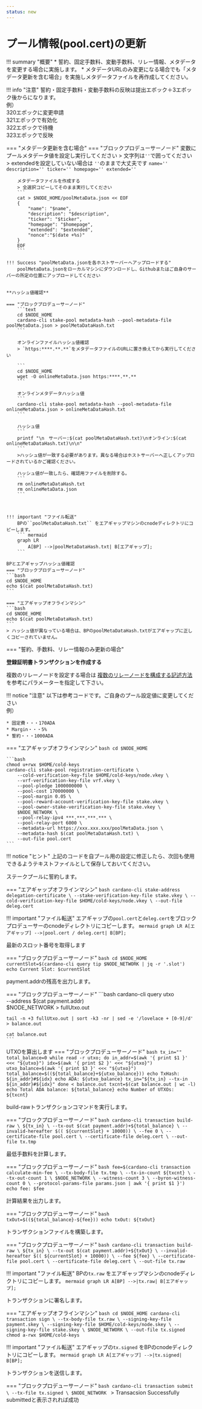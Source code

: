 ```yaml
---
status: new
---
```

# **プール情報(pool.cert)の更新**

!!! summary "概要"
    * 誓約、固定手数料、変動手数料、リレー情報、メタデータを変更する場合に実施します。
    * メタデータURLのみ変更になる場合でも「メタデータ更新を含む場合」を実施しメタデータファイルを再作成してください。

!!! info "注意"
    誓約・固定手数料・変動手数料の反映は提出エポック＋3エポック後からになります。  
    例）  
    320エポックに変更申請  
    321エポックで有効化  
    322エポックで待機  
    323エポックで反映  


=== "メタデータ更新を含む場合"
    === "ブロックプロデューサーノード"
        変数にプールメタデータ値を設定し実行してください
        > 文字列は`''`で囲ってください  
        > extendedを設定していない場合は `''`のままで大丈夫です
        ```
        name=''
        description=''
        ticker=''
        homepage=''
        extended=''
        ```

        メタデータファイルを作成する
        > 全選択コピーしてそのまま実行してください
        ```
        cat > $NODE_HOME/poolMetaData.json << EOF
        {
            "name": "$name",
            "description": "$description",
            "ticker": "$ticker",
            "homepage": "$homepage",
            "extended": "$extended",
            "nonce":"$(date +%s)"
        }
        EOF
        ```

    !!! Success "poolMetaData.jsonを各ホストサーバーへアップロードする"
        poolMetaData.jsonをローカルマシンにダウンロードし、Githubまたはご自身のサーバーの所定の位置にアップロードしてください


    **ハッシュ値確認**

    === "ブロックプロデューサーノード"
        ```text
        cd $NODE_HOME
        cardano-cli stake-pool metadata-hash --pool-metadata-file poolMetaData.json > poolMetaDataHash.txt
        ```

        オンラインファイルハッシュ値確認
        > `https:****.**.**`をメタデータファイルのURLに置き換えてから実行してください

        ```
        cd $NODE_HOME
        wget -O onlineMetaData.json https:****.**.**
        ```

        オンラインメタデータハッシュ値
        ```
        cardano-cli stake-pool metadata-hash --pool-metadata-file onlineMetaData.json > onlineMetaDataHash.txt
        ```

        ハッシュ値
        ```
        printf "\n　サーバー:$(cat poolMetaDataHash.txt)\nオンライン:$(cat onlineMetaDataHash.txt)\n\n"
        ```
        >ハッシュ値が一致する必要があります。異なる場合はホストサーバーへ正しくアップロードされているかご確認ください。
        
        ハッシュ値が一致したら、確認用ファイルを削除する。
        ```
        rm onlineMetaDataHash.txt
        rm onlineMetaData.json
        ```


    
    !!! important "ファイル転送"
        BPの``poolMetaDataHash.txt`` をエアギャップマシンのcnodeディレクトリにコピーします。
        ``` mermaid
        graph LR
            A[BP] -->|poolMetaDataHash.txt| B[エアギャップ];
        ```

    BPとエアギャップハッシュ値確認
    === "ブロックプロデューサーノード"
    ```bash
    cd $NODE_HOME
    echo $(cat poolMetaDataHash.txt)
    ```

    === "エアギャップオフラインマシン"
    ```bash
    cd $NODE_HOME
    echo $(cat poolMetaDataHash.txt)
    ```
    > ハッシュ値が異なっている場合は、BPのpoolMetaDataHash.txtがエアギャップに正しくコピーされていません。

=== "誓約、手数料、リレー情報のみ更新の場合"


**登録証明書トランザクションを作成する**

複数のリレーノードを設定する場合は [複数のリレーノードを構成する記述方法](../setup/7-register-stakepool.md#poolcert) を参考にパラメーターを指定して下さい。  

!!! notice "注意"
    以下は参考コードです。ご自身のプール設定値に変更してください  
    例）  
    
    * 固定費・・・170ADA
    * Margin・・・5%
    * 誓約・・・1000ADA

=== "エアギャップオフラインマシン"
    ```bash
    cd $NODE_HOME
    ```

    ```bash
    chmod u+rwx $HOME/cold-keys
    cardano-cli stake-pool registration-certificate \
        --cold-verification-key-file $HOME/cold-keys/node.vkey \
        --vrf-verification-key-file vrf.vkey \
        --pool-pledge 1000000000 \
        --pool-cost 170000000 \
        --pool-margin 0.05 \
        --pool-reward-account-verification-key-file stake.vkey \
        --pool-owner-stake-verification-key-file stake.vkey \
        $NODE_NETWORK \
        --pool-relay-ipv4 ***.***.***.*** \
        --pool-relay-port 6000 \
        --metadata-url https://xxx.xxx.xxx/poolMetaData.json \
        --metadata-hash $(cat poolMetaDataHash.txt) \
        --out-file pool.cert
    ```

!!! notice "ヒント"
    上記のコードを自プール用の設定に修正したら、次回も使用できるようテキストファイルとして保存しておいてください。

ステークプールに誓約します。

=== "エアギャップオフラインマシン"
    ```bash
    cardano-cli stake-address delegation-certificate \
        --stake-verification-key-file stake.vkey \
        --cold-verification-key-file $HOME/cold-keys/node.vkey \
        --out-file deleg.cert
    ```


!!! important "ファイル転送"
    エアギャップの`pool.cert`と`deleg.cert`をブロックプロデューサーのcnodeディレクトリにコピーします。
    ``` mermaid
    graph LR
        A[エアギャップ] -->|pool.cert / deleg.cert| B[BP];
    ```

最新のスロット番号を取得します

=== "ブロックプロデューサーノード"
    ```bash
    cd $NODE_HOME
    currentSlot=$(cardano-cli query tip $NODE_NETWORK | jq -r '.slot')
    echo Current Slot: $currentSlot
    ```

payment.addrの残高を出力します。

=== "ブロックプロデューサーノード"
    ```bash
    cardano-cli query utxo \
        --address $(cat payment.addr) \
        $NODE_NETWORK > fullUtxo.out

    tail -n +3 fullUtxo.out | sort -k3 -nr | sed -e '/lovelace + [0-9]/d' > balance.out

    cat balance.out
    ```

UTXOを算出します
=== "ブロックプロデューサーノード"
    ```bash
    tx_in=""
    total_balance=0
    while read -r utxo; do
        in_addr=$(awk '{ print $1 }' <<< "${utxo}")
        idx=$(awk '{ print $2 }' <<< "${utxo}")
        utxo_balance=$(awk '{ print $3 }' <<< "${utxo}")
        total_balance=$((${total_balance}+${utxo_balance}))
        echo TxHash: ${in_addr}#${idx}
        echo ADA: ${utxo_balance}
        tx_in="${tx_in} --tx-in ${in_addr}#${idx}"
    done < balance.out
    txcnt=$(cat balance.out | wc -l)
    echo Total ADA balance: ${total_balance}
    echo Number of UTXOs: ${txcnt}
    ```

build-rawトランザクションコマンドを実行します。


=== "ブロックプロデューサーノード"
    ```bash
    cardano-cli transaction build-raw \
        ${tx_in} \
        --tx-out $(cat payment.addr)+${total_balance} \
        --invalid-hereafter $(( ${currentSlot} + 10000)) \
        --fee 0 \
        --certificate-file pool.cert \
        --certificate-file deleg.cert \
        --out-file tx.tmp
    ```

最低手数料を計算します。

=== "ブロックプロデューサーノード"
    ```bash
    fee=$(cardano-cli transaction calculate-min-fee \
        --tx-body-file tx.tmp \
        --tx-in-count ${txcnt} \
        --tx-out-count 1 \
        $NODE_NETWORK \
        --witness-count 3 \
        --byron-witness-count 0 \
        --protocol-params-file params.json | awk '{ print $1 }')
    echo fee: $fee
    ```

計算結果を出力します。

=== "ブロックプロデューサーノード"
    ```bash
    txOut=$((${total_balance}-${fee}))
    echo txOut: ${txOut}
    ```

トランザクションファイルを構築します。

=== "ブロックプロデューサーノード"
    ```bash
    cardano-cli transaction build-raw \
        ${tx_in} \
        --tx-out $(cat payment.addr)+${txOut} \
        --invalid-hereafter $(( ${currentSlot} + 10000)) \
        --fee ${fee} \
        --certificate-file pool.cert \
        --certificate-file deleg.cert \
        --out-file tx.raw
    ```


!!! important "ファイル転送"
    BPの`tx.raw` をエアギャップマシンのcnodeディレクトリにコピーします。
    ``` mermaid
    graph LR
        A[BP] -->|tx.raw| B[エアギャップ];
    ```

トランザクションに署名します。

=== "エアギャップオフラインマシン"
    ```bash
    cd $NODE_HOME
    cardano-cli transaction sign \
        --tx-body-file tx.raw \
        --signing-key-file payment.skey \
        --signing-key-file $HOME/cold-keys/node.skey \
        --signing-key-file stake.skey \
        $NODE_NETWORK \
        --out-file tx.signed
    chmod a-rwx $HOME/cold-keys
    ```

!!! important "ファイル転送"
    エアギャップの`tx.signed` をBPのcnodeディレクトリにコピーします。
    ``` mermaid
    graph LR
        A[エアギャップ] -->|tx.signed| B[BP];
    ```

トランザクションを送信します。

=== "ブロックプロデューサーノード"
    ```bash
    cardano-cli transaction submit \
        --tx-file tx.signed \
        $NODE_NETWORK
    ```
    > Transacsion Successfully submittedと表示されれば成功